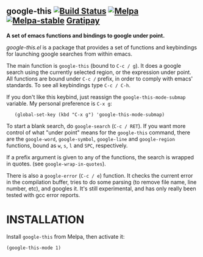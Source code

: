 google-this [![Build Status](https://secure.travis-ci.org/Bruce-Connor/emacs-google-this.png?branch=master)](http://travis-ci.org/Bruce-Connor/emacs-google-this) [![Melpa](http://melpa.org/packages/google-this-badge.svg)](http://melpa.org/#/google-this) [![Melpa-stable](http://stable.melpa.org/packages/google-this-badge.svg)](http://melpa.org/#/google-this) [Gratipay](https://gratipay.com/Malabarba/)
------------------------

**A set of emacs functions and bindings to google under point.**

*google-this.el* is a package that provides a set of functions and keybindings for
launching google searches from within emacs.

The main function is `google-this` (bound to `C-c / g`). It does a
google search using the currently selected region, or the expression
under point. All functions are bound under `C-c /` prefix, in order to
comply with emacs' standards. To see all keybindings type `C-c / C-h`.

If you don't like this keybind, just reassign the
`google-this-mode-submap` variable.
My personal preference is `C-x g`:

       (global-set-key (kbd "C-x g") 'google-this-mode-submap)
       
To start a blank search, do `google-search` (`C-c / RET`). If you want
more control of what "under point" means for the `google-this`
command, there are the `google-word`, `google-symbol`, `google-line`
and `google-region` functions, bound as `w`, `s`, `l` and `SPC`,
respectively.
 
If a prefix argument is given to any of the functions, the search is
wrapped in quotes. (see `google-wrap-in-quotes`).

There is also a `google-error` (`C-c / e`) function. It checks the
current error in the compilation buffer, tries to do some parsing (to
remove file name, line number, etc), and googles it. It's still
experimental, and has only really been tested with gcc error reports.

INSTALLATION
===

Install `google-this` from Melpa, then activate it:

	(google-this-mode 1)

